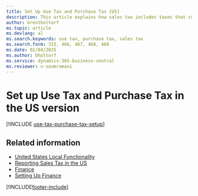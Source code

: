 ```yaml
---
title: Set Up Use Tax and Purchase Tax [US]
description: This article explains how sales tax includes taxes that companies pay for using items in the US version.
author: brentholtorf
ms.topic: article
ms.devlang: al
ms.search.keywords: use tax, purchase tax, sales tax
ms.search.form: 315, 466, 467, 468, 469
ms.date: 02/04/2025
ms.author: bholtorf
ms.service: dynamics-365-business-central
ms.reviewer: v-soumramani
---
```


# Set up Use Tax and Purchase Tax in the US version

[!INCLUDE [use-tax-purchase-tax-setup](../includes/CAMXUS/use-tax-purchase-tax-setup.md)]

## Related information

- [United States Local Functionality](united-states-local-functionality.md)  
- [Reporting Sales Tax in the US](us-sales-tax.md)  
- [Finance](../../finance.md)  
- [Setting Up Finance](../../finance.md)  

[!INCLUDE[footer-include](../../includes/footer-banner.md)]
